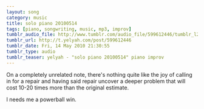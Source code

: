 ```yaml
---
layout: song
category: music
title: solo piano 20100514
tags: [piano, songwriting, music, mp3, improv]
tumblr_audio_file: http://www.tumblr.com/audio_file/599612446/tumblr_l2fwbjdMQs1qzo4ep
tumblr_url: http://t.yelyah.com/post/599612446
tumblr_date: Fri, 14 May 2010 21:30:55
tumblr_type: audio
tumblr_teaser: yelyah - "solo piano 20100514" piano improv
---
```

On a completely unrelated note, there's nothing quite like the joy of calling in for a repair and having said repair uncover a deeper problem that will cost 10-20 times more than the original estimate.

I needs me a powerball win.

